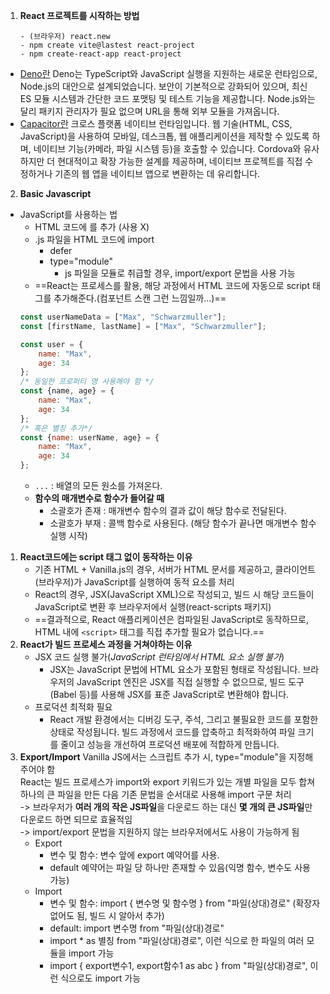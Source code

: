 1. **React 프로젝트를 시작하는 방법**
	```
	- (브라우저) react.new
	- npm create vite@lastest react-project
	- npm create-react-app react-project
	```
- [Deno란](https://kdydesign.github.io/2022/02/17/deno-tutorial/)
	Deno는 TypeScript와 JavaScript 실행을 지원하는 새로운 런타임으로, Node.js의 대안으로 설계되었습니다. 보안이 기본적으로 강화되어 있으며, 최신 ES 모듈 시스템과 간단한 코드 포맷팅 및 테스트 기능을 제공합니다. Node.js와는 달리 패키지 관리자가 필요 없으며 URL을 통해 외부 모듈을 가져옵니다.
- [Capacitor란](https://capacitorjs.com/)
	크로스 플랫폼 네이티브 런타임입니다. 웹 기술(HTML, CSS, JavaScript)을 사용하여 모바일, 데스크톱, 웹 애플리케이션을 제작할 수 있도록 하며, 네이티브 기능(카메라, 파일 시스템 등)을 호출할 수 있습니다. Cordova와 유사하지만 더 현대적이고 확장 가능한 설계를 제공하며, 네이티브 프로젝트를 직접 수정하거나 기존의 웹 앱을 네이티브 앱으로 변환하는 데 유리합니다.
2. **Basic Javascript** 
- JavaScript를 사용하는 법
	- HTML 코드에 <script></script>를 추가 (사용 X)
	- .js 파일을 HTML 코드에 import
		- defer
		- type="module"
			- js 파일을 모듈로 취급할 경우, import/export 문법을 사용 가능
	- ==React는 프로세스를 활용, 해당 과정에서 HTML 코드에 자동으로 script 태그를 추가해준다.(컴포넌트 스캔 그런 느낌일까...)==
	```Javascript
	const userNameData = ["Max", "Schwarzmuller"];
	const [firstName, lastName] = ["Max", "Schwarzmuller"];

	const user = {
		name: "Max",
		age: 34
	};
	/* 동일한 프로퍼티 명 사용해야 함 */
	const {name, age} = {
		name: "Max",
		age: 34
	};
	/* 혹은 별칭 추가*/
	const {name: userName, age} = {
		name: "Max",
		age: 34
	};
	```
	- `...` : 배열의 모든 원소를 가져온다.
	- **함수의 매개변수로 함수가 들어갈 때**
		- 소괄호가 존재 : 매개변수 함수의 결과 값이 해당 함수로 전달된다.
		- 소괄호가 부재 : 콜백 함수로 사용된다. (해당 함수가 끝나면 매개변수 함수 실행 시작)
1. **React코드에는 script 태그 없이 동작하는 이유**
	- 기존 HTML + Vanilla.js의 경우, 서버가 HTML 문서를 제공하고, 클라이언트(브라우저)가 JavaScript를 실행하여 동적 요소를 처리
	- React의 경우, JSX(JavaScript XML)으로 작성되고, 빌드 시 해당 코드들이 JavaScript로 변환 후 브라우저에서 실행(react-scripts 패키지)
	- ==결과적으로, React 애플리케이션은 컴파일된 JavaScript로 동작하므로, HTML 내에 `<script>` 태그를 직접 추가할 필요가 없습니다.==
2. **React가 빌드 프로세스 과정을 거쳐야하는 이유**
	- JSX 코드 실행 불가(*JavaScript 런타임에서 HTML 요소 실행 불가*)
		- JSX는 JavaScript 문법에 HTML 요소가 포함된 형태로 작성됩니다. 브라우저의 JavaScript 엔진은 JSX를 직접 실행할 수 없으므로, 빌드 도구(Babel 등)를 사용해 JSX를 표준 JavaScript로 변환해야 합니다.
	- 프로덕션 최적화 필요
		- React 개발 환경에서는 디버깅 도구, 주석, 그리고 불필요한 코드를 포함한 상태로 작성됩니다. 빌드 과정에서 코드를 압축하고 최적화하여 파일 크기를 줄이고 성능을 개선하여 프로덕션 배포에 적합하게 만듭니다.
3. **Export/Import**
	Vanilla JS에서는 스크립트 추가 시, type="module"을 지정해 주어야 함    
	React는 빌드 프로세스가 import와 export 키워드가 있는 개별 파일을 모두 합쳐 하나의 큰 파일을 만든 다음 기존 문법을 순서대로 사용해 import 구문 처리    
		-> 브라우저가 **여러 개의 작은 JS파일**을 다운로드 하는 대신 **몇 개의 큰 JS파일**만 다운로드 하면 되므로 효율적임     
		-> import/export 문법을 지원하지 않는 브라우저에서도 사용이 가능하게 됨
	- Export
		- 변수 및 함수: 변수 앞에 export 예약어를 사용.
		- default 예약어는 파일 당 하나만 존재할 수 있음(익명 함수, 변수도 사용 가능)
	- Import
		- 변수 및 함수: import { 변수명 및 함수명 } from "파일(상대)경로" (확장자 없어도 됨, 빌드 시 알아서 추가)
		- default: import 변수명 from "파일(상대)경로"
		- import * as 별칭 from "파일(상대)경로", 이런 식으로 한 파일의 여러 모듈을 import 가능
		- import { export변수1, export함수1 as abc } from "파일(상대)경로", 이런 식으로도 import 가능